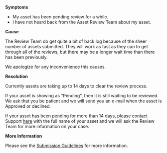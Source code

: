 

**Symptoms**


- My asset has been pending review for a while.
- I have not heard back from the Asset Review Team about my asset.



**Cause**



The Review Team do get quite a bit of back log because of the sheer number of assets submitted. They will work as fast as they can to get through all of the reviews, but there may be a longer wait time than there has been previously.



We apologize for any inconvenience this causes.



**Resolution**



Currently assets are taking up to 14 days to clear the review process.



If your asset is showing as "Pending", then it is still waiting to be reviewed. We ask that you be patient and we will send you an e-mail when the asset is Approved or declined.



If your asset has been pending for more than 14 days, please contact Support [here](/hc/en-us/requests/new) with the full name of your asset and we will ask the Review Team for more information on your case.



**More Information**



Please see the [Submission Guidelines](https://www.assetstore.unity3d.com/docs/Asset_Store_Promotional_Asset_Guidelines_1.0.pdf) for more information.





